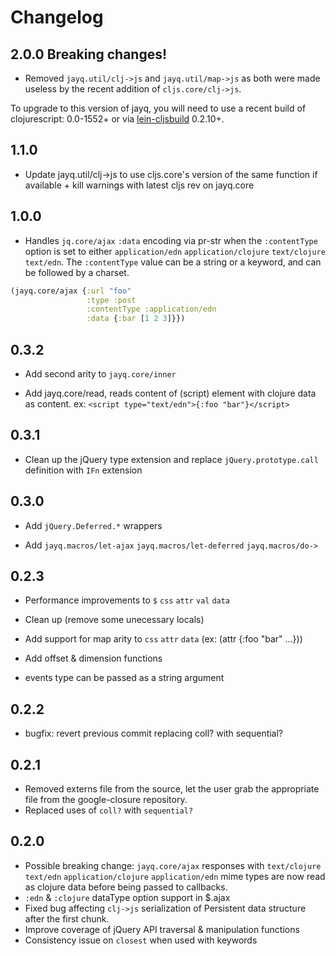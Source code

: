 # Changelog

## 2.0.0 Breaking changes!

* Removed `jayq.util/clj->js` and `jayq.util/map->js` as both were
  made useless by the recent addition of `cljs.core/clj->js`.

To upgrade to this version of jayq, you will need to use a recent
build of clojurescript: 0.0-1552+ or via
[lein-cljsbuild](https://github.com/emezeske/lein-cljsbuild) 0.2.10+.

## 1.1.0

* Update jayq.util/clj->js to use cljs.core's version of
  the same function if available + kill warnings with latest cljs rev
  on jayq.core

## 1.0.0

* Handles `jq.core/ajax` `:data` encoding via pr-str when the
`:contentType` option is set to either `application/edn`
`application/clojure` `text/clojure` `text/edn`. The `:contentType`
value can be a string or a keyword, and can be followed by a charset.

```clojure
(jayq.core/ajax {:url "foo"
                 :type :post
                 :contentType :application/edn
                 :data {:bar [1 2 3]}})
```

## 0.3.2

* Add second arity to `jayq.core/inner`

* Add jayq.core/read, reads content of (script) element with clojure
  data as content.
  ex: ```<script type="text/edn">{:foo "bar"}</script>```

## 0.3.1

* Clean up the jQuery type extension and replace `jQuery.prototype.call`
  definition with `IFn` extension

## 0.3.0

* Add `jQuery.Deferred.*` wrappers

* Add `jayq.macros/let-ajax` `jayq.macros/let-deferred` `jayq.macros/do->`

## 0.2.3

* Performance improvements to `$` `css` `attr` `val` `data`

* Clean up (remove some unecessary locals)

* Add support for map arity to `css` `attr` `data` (ex: (attr {:foo "bar" ...}))

* Add offset & dimension functions

* events type can be passed as a string argument

## 0.2.2

* bugfix: revert previous commit replacing coll? with sequential?

## 0.2.1

* Removed externs file from the source, let the user grab the
  appropriate file from the google-closure repository.
* Replaced uses of `coll?` with `sequential?`

## 0.2.0

* Possible breaking change: `jayq.core/ajax` responses with `text/clojure`
  `text/edn` `application/clojure` `application/edn` mime types are
  now read as clojure data before being passed to callbacks.
* `:edn` & `:clojure` dataType option support in $.ajax
* Fixed bug affecting `clj->js` serialization of Persistent data
  structure after the first chunk.
* Improve coverage of jQuery API traversal & manipulation functions
* Consistency issue on `closest` when used with keywords
